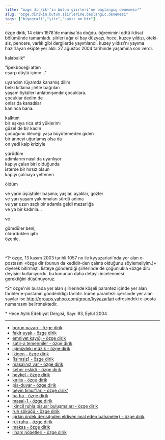```yaml
---
title: "özge dir/ik¹’in bütün şiirleri’ne başlangıç denemesi²"
slug: "ozge.dirikin.butun.siirlerine.baslangic.denemesi"
tags: ["biyografi","şiir","sayı: on bir"]
---
```


özge dirik, 14 ekim 1978'de manisa'da doğdu. öğrenimini odtü iktisat
bölümünde tamamladı. şiirleri ağır ol bay düzyazı, hece, kuzey yıldızı,
öteki-siz, pencere, varlık gibi dergilerde yayımlandı. kuzey yıldızı'nı
yayıma hazırlayan ekipte yer aldı. 27 ağustos 2004 tarihinde yaşamına
son verdi.

kalabalık\*

"ipekböceği attım  
eşarp düştü içime..."

uyandım
rüyamda kanamış dilim  
belki kıtlama jiletle bağrılan  
yaşam öyküleri anlatmışımdır çocuklara.  
çocuklar dedim de  
onlar da kanadılar  
kanınca bana.

kalktım  
bir eşkıya rica etti yüklerimi  
güzel de bir kadın  
çocuğunu öleceği yaşa büyütemeden giden  
bir anneyi uğurlamış olsa da  
on yedi kalp kriziyle

yürüdüm  
adımlarım nasıl da uyarılıyor  
kapıyı çalan biri olduğunda  
isterse bir hırsız olsun  
kapıyı çalmaya yeltenen

öldüm

ve yarın üşüştüler başıma; yaşlar, ayaklar, gözler  
ve yarı yaşam yakınmaları sürdü adıma  
ve yar uzun saçlı bir adamla geldi mezarlığa  
ve ya bir kadınla...

ve

gömdüler beni,  
öldürdükleri gibi  
özenle.


 

^1^ özge, 13 kasım 2003 tarihli 1057 no ile kyyazarlari'nda yer alan
e-postasını «özge dir (bunun da kedidir-den çalıntı olduğunu
söylemeliyim.)» diyerek bitirmişti. listeye gönderdiği şiirlerinde de
çoğunlukla «özge dir» deyişini kullanıyordu. bu konunun daha detaylı
incelenmesi gerektiğini düşünüyoruz.

^2^ özge'nin burada yer alan şiirlerinde köşeli parantez içinde yer alan
tarihler e-postanın gönderildiği tarihtir. küme parantezi içersinde yer
alan sayılar ise http://groups.yahoo.com/group/kyyazarlari adresindeki
e-posta numarasını belirtmektedir.

\* Hece Aylık Edebiyat Dergisi, Sayı: 93, Eylül 2004

---
- [borun pazarı - özge dirik](sub8/8_1.md)
- [fakir uyak - özge dirik](sub8/8_2.md)
- [emniyet kayığı - özge dirik](sub8/8_3.md)
- [satır-a temenniler - özge dirik](sub8/8_4.md)
- [içimizdeki müzik - özge dirik](sub8/8_5.md)
- [ikigen - özge dirik](sub8/8_6.md)
- [[isimsiz] - özge dirik](sub8/8_7.md)
- [masalınız var - özge dirik](sub8/8_8.md)
- [seher eskidi - özge dirik](sub8/8_9.md)
- [heykel - özge dirik](sub8/8_10.md)
- [kırılış - özge dirik](sub8/8_11.md)
- [pis-duvar - özge dirik](sub8/8_12.md)
- [beyin timur'ları - özge dirik'](sub8/8_13.md)
- [ba ba - özge dirik](sub8/8_14.md)
- [masal-1 - özge dirik](sub8/8_15.md)
- [ikincil ruhla pisuar buluşmaları - özge dirik](sub8/8_16.md)
- [ruh söküğü - özge dirik](sub8/8_17.md)
- [çirkin ördek derisi(nden eldiven imal eden bahaneler) - özge dirik](sub8/8_18.md)
- [ruj ruhu - özge dirik](sub8/8_19.md)
- [makas - özge dirik](sub8/8_20.md)
- [ilham nöbetleri - özge dirik](sub8/8_21.md)



